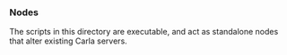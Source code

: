 ### Nodes

The scripts in this directory are executable, and act as standalone nodes that alter existing Carla servers.